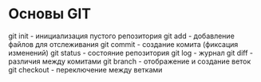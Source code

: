 # Основы GIT


git init - инициализация пустого репозитория
git add - добавление файлов для отслеживания
git commit - создание комита (фиксация изменений)
git status - состояние репозитория
git log - журнал
git diff - различия между комитами
git branch - отображение и создание веток
git checkout - переключение между ветками
